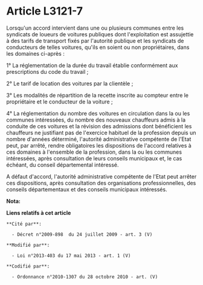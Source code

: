 # Article L3121-7

Lorsqu'un accord intervient dans une ou plusieurs communes entre les syndicats de loueurs de voitures publiques dont
l'exploitation est assujettie à des tarifs de transport fixés par l'autorité publique et les syndicats de conducteurs de
telles voitures, qu'ils en soient ou non propriétaires, dans les domaines ci-après : 

1° La réglementation de la durée du travail établie conformément aux prescriptions du code du travail ; 

2° Le tarif de location des voitures par la clientèle ; 

3° Les modalités de répartition de la recette inscrite au compteur entre le propriétaire et le conducteur de la voiture ; 

4° La réglementation du nombre des voitures en circulation dans la ou les communes intéressées, du nombre des nouveaux
chauffeurs admis à la conduite de ces voitures et la révision des admissions dont bénéficient les chauffeurs ne justifiant
pas de l'exercice habituel de la profession depuis un nombre d'années déterminé, l'autorité administrative compétente de
l'Etat peut, par arrêté, rendre obligatoires les dispositions de l'accord relatives à ces domaines à l'ensemble de la
profession, dans la ou les communes intéressées, après consultation de leurs conseils municipaux et, le cas échéant, du
conseil départemental intéressé. 

A défaut d'accord, l'autorité administrative compétente de l'Etat peut arrêter ces dispositions, après consultation des
organisations professionnelles, des conseils départementaux et des conseils municipaux intéressés.

**Nota:**



**Liens relatifs à cet article**

	**Cité par**:

	  - Décret n°2009-898  du 24 juillet 2009 - art. 3 (V)

	**Modifié par**:

	  - Loi n°2013-403 du 17 mai 2013 - art. 1 (V)

	**Codifié par**:

	  - Ordonnance n°2010-1307 du 28 octobre 2010 - art. (V)
